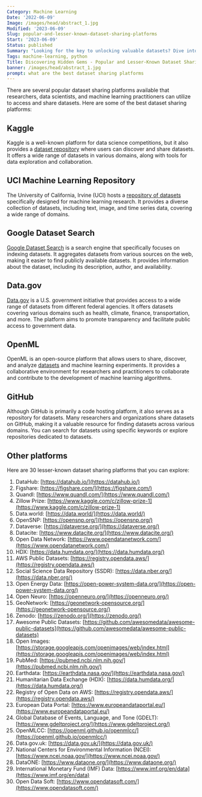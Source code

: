 ```yaml
---
Category: Machine Learning
Date: '2022-06-09'
Image: /images/head/abstract_1.jpg
Modified: '2023-06-09'
Slug: popular-and-lesser-known-dataset-sharing-platforms
Start: '2023-06-09'
Status: published
Summary: "Looking for the key to unlocking valuable datasets? Dive into the world of Kaggle, UCI, and more as we unveil the best platforms for data enthusiasts. \U0001F5DD\uFE0F"
Tags: machine-learning, python
Title: Discovering Hidden Gems - Popular and Lesser-Known Dataset Sharing Platforms
banner: /images/head/abstract_1.jpg
prompt: what are the best dataset sharing platforms
---
```


There are several popular dataset sharing platforms available that researchers, data scientists, and machine learning practitioners can utilize to access and share datasets. Here are some of the best dataset sharing platforms:

## Kaggle
Kaggle is a well-known platform for data science competitions, but it also provides a [dataset repository](https://www.kaggle.com/datasets) where users can discover and share datasets. It offers a wide range of datasets in various domains, along with tools for data exploration and collaboration.
    
## UCI Machine Learning Repository
The University of California, Irvine (UCI) hosts a [repository of datasets](https://archive.ics.uci.edu/) specifically designed for machine learning research. It provides a diverse collection of datasets, including text, image, and time series data, covering a wide range of domains.
    
## Google Dataset Search
[Google Dataset Search](https://datasetsearch.research.google.com/) is a search engine that specifically focuses on indexing datasets. It aggregates datasets from various sources on the web, making it easier to find publicly available datasets. It provides information about the dataset, including its description, author, and availability.
    
## Data.gov
[Data.gov](https://data.gov/) is a U.S. government initiative that provides access to a wide range of datasets from different federal agencies. It offers datasets covering various domains such as health, climate, finance, transportation, and more. The platform aims to promote transparency and facilitate public access to government data.
    
    
## OpenML
OpenML is an open-source platform that allows users to share, discover, and analyze [datasets](https://www.openml.org/search?type=data&sort=runs&status=active) and machine learning experiments. It provides a collaborative environment for researchers and practitioners to collaborate and contribute to the development of machine learning algorithms.
    
## GitHub
Although GitHub is primarily a code hosting platform, it also serves as a repository for datasets. Many researchers and organizations share datasets on GitHub, making it a valuable resource for finding datasets across various domains. You can search for datasets using specific keywords or explore repositories dedicated to datasets.
    
## Other platforms
Here are 30 lesser-known dataset sharing platforms that you can explore:

1. DataHub: [https://datahub.io/](https://datahub.io/)
2. Figshare: [https://figshare.com/](https://figshare.com/)
3. Quandl: [https://www.quandl.com/](https://www.quandl.com/)
4. Zillow Prize: [https://www.kaggle.com/c/zillow-prize-1](https://www.kaggle.com/c/zillow-prize-1)
5. Data.world: [https://data.world/](https://data.world/)
6. OpenSNP: [https://opensnp.org/](https://opensnp.org/)
7. Dataverse: [https://dataverse.org/](https://dataverse.org/)
8. Datacite: [https://www.datacite.org/](https://www.datacite.org/)
9. Open Data Network: [https://www.opendatanetwork.com/](https://www.opendatanetwork.com/)
10. HDX: [https://data.humdata.org/](https://data.humdata.org/)
11. AWS Public Datasets: [https://registry.opendata.aws/](https://registry.opendata.aws/)
12. Social Science Data Repository (SSDR): [https://data.nber.org/](https://data.nber.org/)
13. Open Energy Data: [https://open-power-system-data.org/](https://open-power-system-data.org/)
14. Open Neuro: [https://openneuro.org/](https://openneuro.org/)
15. GeoNetwork: [https://geonetwork-opensource.org/](https://geonetwork-opensource.org/)
16. Zenodo: [https://zenodo.org/](https://zenodo.org/)
17. Awesome Public Datasets: [https://github.com/awesomedata/awesome-public-datasets](https://github.com/awesomedata/awesome-public-datasets)
18. Open Images: [https://storage.googleapis.com/openimages/web/index.html](https://storage.googleapis.com/openimages/web/index.html)
19. PubMed: [https://pubmed.ncbi.nlm.nih.gov/](https://pubmed.ncbi.nlm.nih.gov/)
20. Earthdata: [https://earthdata.nasa.gov/](https://earthdata.nasa.gov/)
21. Humanitarian Data Exchange (HDX): [https://data.humdata.org/](https://data.humdata.org/)
22. Registry of Open Data on AWS: [https://registry.opendata.aws/](https://registry.opendata.aws/)
23. European Data Portal: [https://www.europeandataportal.eu/](https://www.europeandataportal.eu/)
24. Global Database of Events, Language, and Tone (GDELT): [https://www.gdeltproject.org/](https://www.gdeltproject.org/)
25. OpenMLCC: [https://openml.github.io/openmlcc/](https://openml.github.io/openmlcc/)
26. Data.gov.uk: [https://data.gov.uk/](https://data.gov.uk/)
27. National Centers for Environmental Information (NCEI): [https://www.ncei.noaa.gov/](https://www.ncei.noaa.gov/)
28. DataONE: [https://www.dataone.org/](https://www.dataone.org/)
29. International Monetary Fund (IMF) Data: [https://www.imf.org/en/data](https://www.imf.org/en/data)
30. Open Data Soft: [https://www.opendatasoft.com/](https://www.opendatasoft.com/)
